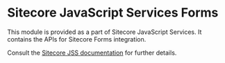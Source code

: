 # Sitecore JavaScript Services Forms

This module is provided as a part of Sitecore JavaScript Services. It contains the APIs for Sitecore Forms integration.

Consult the [Sitecore JSS documentation](https://jss.sitecore.com) for further details.

